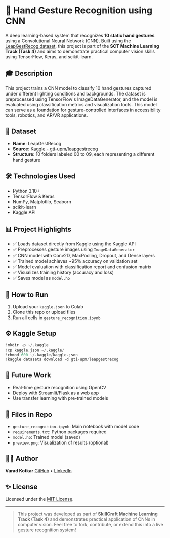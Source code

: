 # 🌟 Hand Gesture Recognition using CNN

A deep learning-based system that recognizes **10 static hand gestures** using a Convolutional Neural Network (CNN). Built using the [LeapGestRecog dataset](https://www.kaggle.com/datasets/gti-upm/leapgestrecog), this project is part of the **SCT Machine Learning Track (Task 4)** and aims to demonstrate practical computer vision skills using TensorFlow, Keras, and scikit-learn.

## 🎓 Description

This project trains a CNN model to classify 10 hand gestures captured under different lighting conditions and backgrounds. The dataset is preprocessed using TensorFlow's ImageDataGenerator, and the model is evaluated using classification metrics and visualization tools. This model can serve as a foundation for gesture-controlled interfaces in accessibility tools, robotics, and AR/VR applications.

## 📂 Dataset

* **Name**: LeapGestRecog
* **Source**: [Kaggle - gti-upm/leapgestrecog](https://www.kaggle.com/datasets/gti-upm/leapgestrecog)
* **Structure**: 10 folders labeled 00 to 09, each representing a different hand gesture

## 🛠️ Technologies Used

* Python 3.10+
* TensorFlow & Keras
* NumPy, Matplotlib, Seaborn
* scikit-learn
* Kaggle API

## 📊 Project Highlights

* ✅ Loads dataset directly from Kaggle using the Kaggle API
* ✅ Preprocesses gesture images using `ImageDataGenerator`
* ✅ CNN model with Conv2D, MaxPooling, Dropout, and Dense layers
* ✅ Trained model achieves \~95% accuracy on validation set
* ✅ Model evaluation with classification report and confusion matrix
* ✅ Visualizes training history (accuracy and loss)
* ✅ Saves model as `model.h5`

## 📆 How to Run

1. Upload your `kaggle.json` to Colab
2. Clone this repo or upload files
3. Run all cells in `gesture_recognition.ipynb`

## ⚙️ Kaggle Setup

```python
!mkdir -p ~/.kaggle
!cp kaggle.json ~/.kaggle/
!chmod 600 ~/.kaggle/kaggle.json
!kaggle datasets download -d gti-upm/leapgestrecog
```

## 🚀 Future Work

* Real-time gesture recognition using OpenCV
* Deploy with Streamlit/Flask as a web app
* Use transfer learning with pre-trained models

## 📃 Files in Repo

* `gesture_recognition.ipynb`: Main notebook with model code
* `requirements.txt`: Python packages required
* `model.h5`: Trained model (saved)
* `preview.png`: Visualization of results (optional)

## 🧑‍💻 Author

**Varad Kotkar**
[GitHub](https://github.com/Varad-kotkar) • [LinkedIn](https://www.linkedin.com/in/your-profile)

## ✨ License

Licensed under the [MIT License](LICENSE).

---

> This project was developed as part of **SkillCraft Machine Learning Track (Task 4)** and demonstrates practical application of CNNs in computer vision. Feel free to fork, contribute, or extend this into a live gesture recognition system!
